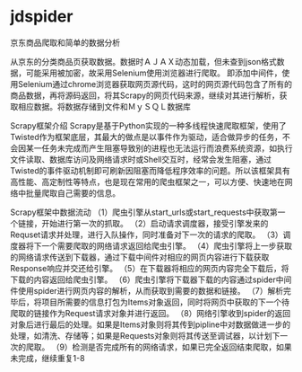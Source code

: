 # jdspider


京东商品爬取和简单的数据分析

从京东的分类商品页获取数据。数据时ＡＪＡＸ动态加载，但未查到json格式数据，可能采用被加密，故采用Selenium使用浏览器进行爬取。
即添加中间件，使用Selenium通过chrome浏览器获取网页源代码，这时的网页源代码包含了所有的商品数据，再将源码返回，将其Scrapy的网页代码来源，继续对其进行解析，获取相应数据。将数据存储到文件和ＭｙＳＱＬ数据库


Scrapy框架介绍
Scrapy是基于Python实现的一种多线程快速爬取框架，使用了Twisted作为框架底层，其最大的做点是以事件作为驱动，适合做异步的任务，不会因某一任务未完成而产生阻塞导致别的进程也无法运行而浪费系统资源，如执行文件读取、数据库访问及网络请求时或Shell交互时，经常会发生阻塞，通过Twisted的事件驱动机制即可刷新因阻塞而降低程序效率的问题。所以该框架具有高性能、高定制性等特点，也是现在常用的爬虫框架之一，可以方便、快速地在网络中批量爬取自己需要的信息。


Scrapy框架中数据流动
（1）爬虫引擎从start_urls或start_requests中获取第一个链接，开始进行第一次的抓取。
（2）启动请求调度器，接受引擎发来的Requset请求并处理，进行入队操作，同时准备对下一次的请求的爬取。
（3）调度器将下一个需要爬取的网络请求返回给爬虫引擎。
（4）爬虫引擎将上一步获取的网络请求传送到下载器，通过下载中间件对相应的网页内容进行下载获取Response响应并交还给引擎。
（5）在下载器将相应的网页内容完全下载后，将下载的内容返回给爬虫引擎。
（6）爬虫引擎将下载器下载的内容通过spider中间件使用spider进行网页内容的解析，从而获取到需要的数据和链接。
（7）解析完毕后，将项目所需要的信息打包为Items对象返回，同时将网页中获取的下一个待爬取的链接作为Request请求对象并进行返回。
（8）网络引擎收到spider的返回对象后进行最后的处理。如果是Items对象则将其传到pipline中对数据做进一步的处理，如清洗、存储等；如果是Requests对象则将其传送至调试器，以计划下一次的爬取。
（9）检测是否完成所有的网络请求，如果已完全返回结束爬取，如果未完成，继续重复1-8





